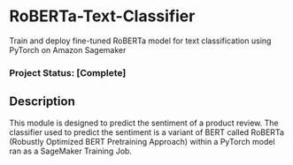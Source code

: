 # RoBERTa-Text-Classifier
Train and deploy fine-tuned RoBERTa model for text classification using PyTorch on Amazon Sagemaker

### Project Status: [Complete]

## Description

This module is designed to predict the sentiment of a product review. The classifier used to predict the sentiment is a variant of BERT called RoBERTa (Robustly Optimized BERT Pretraining Approach) within a PyTorch model ran as a SageMaker Training Job.
